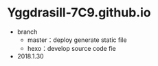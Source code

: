 # Yggdrasill-7C9.github.io

* branch
  * master：deploy  generate static file
  * hexo：develop source  code fie
* 2018.1.30